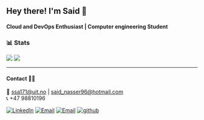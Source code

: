 ## Hey there! I'm Said 🙂
#### Cloud and DevOps Enthusiast | Computer engineering Student
### 📊 Stats
[![](https://komarev.com/ghpvc/?username=saidxyz&color=blue&label=Profile%20Views)](https://github.com/saidxyz/saidxyz/)
[![](https://img.shields.io/github/followers/saidxyz?label=GitHub%20Followers)](https://github.com/saidxyz)

---
#### Contact 🤝🏻
📧 ssa171@uit.no | said_nasser96@hotmail.com <br>
📞 +47 98810196
<p>
<a href="https://www.linkedin.com/in/said-nasser/"><img alt="LinkedIn" src="https://img.shields.io/badge/LinkedIn-blue?style=flat-square&logo=linkedin"></a>  
<a href="mailto:said_nasser96@hotmail.com"><img alt="Email" src="https://img.shields.io/badge/Email-said_nasser96@hotmail.com-purple?style=flat-square&logo=outlook"></a>
  <a href="mailto:ssa171@uit.no"><img alt="Email" src="https://img.shields.io/badge/Email-said_nasser96@hotmail.com-purple?style=flat-square&logo=gmail"></a>
<a href="https://github.com/saidxyz"><img alt="github" src="https://img.shields.io/badge/github.com-black?style=flat-square&logo=github"></a>
</p>
